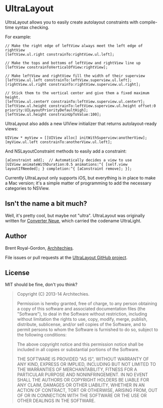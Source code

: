 UltraLayout
==========

UltraLayout allows you to easily create autolayout constraints with compile-time syntax checking.

For example:

    // Make the right edge of leftView always meet the left edge of rightView
    [leftView.ul.right constrainTo:rightView.ul.left];
    
    // Make the tops and bottoms of leftView and rightView line up
    [leftView constrainToVerticalOfView:rightView];
    
    // Make leftView and rightView fill the width of their superview
    [leftView.ul.left constrainTo:leftView.superview.ul.left];
    [rightView.ul.right constrainTo:rightView.superview.ul.right];
    
    // Stick them to the vertical center and give them a fixed maximum height.
    [leftView.ul.centerY constrainTo:leftView.superview.ul.centerY];
    [leftView.ul.height constrainTo:leftView.superview.ul.height offset:0 priority:UILayoutPriorityDefaultHigh];
    [leftView.ul.height constrainUpToValue:100];

UltraLayout also adds a new UIView initializer that returns autolayout-ready views:

    UIView * myView = [[UIView alloc] initWithSuperview:anotherView];
    [myView.ul.left constrainTo:anotherView.ul.left];

And NSLayoutConstraint methods to easily add a constraint:

    [aConstraint add];  // Automatically decides a view to use
    [UIView animateWithDuration:0.5 animations:^{ [self.view layoutIfNeeded]; } completion:^{ [aConstraint remove]; }];

Currently UltraLayout only supports iOS, but everything is in place to make a Mac version; it's a simple matter of programming to add the necessary categories to NSView.

Isn't the name a bit much?
-----------------------

Well, it's pretty cool, but maybe not "ultra". UltraLayout was originally written for [Converter Neue](https://itunes.apple.com/us/app/converter-neue/id690448568?mt=8), which carried the codename UltraLight.

Author
-----

Brent Royal-Gordon, [Architechies](http://architechies.com).

File issues or pull requests at the [UltraLayout GitHub project](http://github.com/brentdax/ultralayout).

License
-----

MIT should be fine, don't you think?

> Copyright (C) 2013-14 Architechies.
> 
> Permission is hereby granted, free of charge, to any person obtaining a copy of this software and associated documentation files (the "Software"), to deal in the Software without restriction, including without limitation the rights to use, copy, modify, merge, publish, distribute, sublicense, and/or sell copies of the Software, and to permit persons to whom the Software is furnished to do so, subject to the following conditions:
> 
> The above copyright notice and this permission notice shall be included in all copies or substantial portions of the Software.
> 
> THE SOFTWARE IS PROVIDED "AS IS", WITHOUT WARRANTY OF ANY KIND, EXPRESS OR IMPLIED, INCLUDING BUT NOT LIMITED TO THE WARRANTIES OF MERCHANTABILITY, FITNESS FOR A PARTICULAR PURPOSE AND NONINFRINGEMENT. IN NO EVENT SHALL THE AUTHORS OR COPYRIGHT HOLDERS BE LIABLE FOR ANY CLAIM, DAMAGES OR OTHER LIABILITY, WHETHER IN AN ACTION OF CONTRACT, TORT OR OTHERWISE, ARISING FROM, OUT OF OR IN CONNECTION WITH THE SOFTWARE OR THE USE OR OTHER DEALINGS IN THE SOFTWARE.


